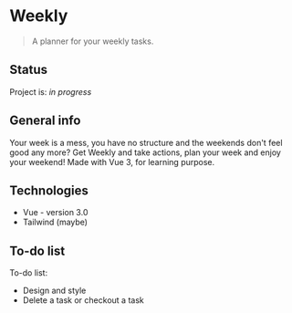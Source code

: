 # Weekly
> A planner for your weekly tasks.

## Status
Project is: _in progress_

## General info
Your week is a mess, you have no structure and the weekends don't feel good any more? Get Weekly and take actions, plan your week and enjoy your weekend! Made with Vue 3, for learning purpose. 

## Technologies
* Vue - version 3.0
* Tailwind (maybe)

## To-do list
To-do list:
* Design and style
* Delete a task or checkout a task


